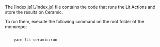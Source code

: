 The [index.js][./index.js] file contains the code that runs the Lit Actions and store the results on Ceramic.

To run them, execute the following command on the root folder of the monorepo:

```bash

    yarn lit-ceramic:run

```